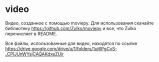 # video
Видео, созданное с помощью moviepy.
Для использования скачайте библиотеку https://github.com/Zulko/moviepy и все, что Zulko перечисляет в README.

Все файлы, использованные для видео, находятся по ссылке https://drive.google.com/drive/u/1/folders/1uj6PgCvS-_CPlJUnWYsjCAQAKdxeZUir
